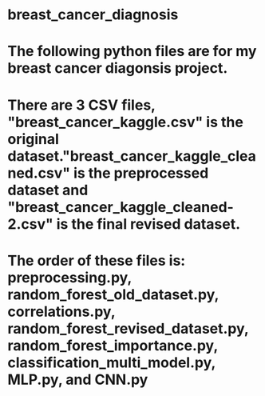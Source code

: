 # breast_cancer_diagnosis

# The following python files are for my breast cancer diagonsis project.

# There are 3 CSV files, "breast_cancer_kaggle.csv" is the original dataset."breast_cancer_kaggle_cleaned.csv" is the preprocessed dataset and "breast_cancer_kaggle_cleaned-2.csv" is the final revised dataset.

# The order of these files is: preprocessing.py, random_forest_old_dataset.py, correlations.py, random_forest_revised_dataset.py, random_forest_importance.py, classification_multi_model.py, MLP.py, and CNN.py

